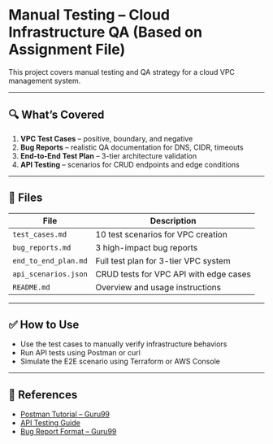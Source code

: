 # Manual Testing – Cloud Infrastructure QA (Based on Assignment File)
This project covers manual testing and QA strategy for a cloud VPC management system.

---

## 🔍 What’s Covered

1. **VPC Test Cases** – positive, boundary, and negative
2. **Bug Reports** – realistic QA documentation for DNS, CIDR, timeouts
3. **End-to-End Test Plan** – 3-tier architecture validation
4. **API Testing** – scenarios for CRUD endpoints and edge conditions

---

## 📂 Files

| File                 | Description                            |
|----------------------|----------------------------------------|
| `test_cases.md`      | 10 test scenarios for VPC creation     |
| `bug_reports.md`     | 3 high-impact bug reports              |
| `end_to_end_plan.md` | Full test plan for 3-tier VPC system   |
| `api_scenarios.json` | CRUD tests for VPC API with edge cases |
| `README.md`          | Overview and usage instructions        |

---

## ✅ How to Use

- Use the test cases to manually verify infrastructure behaviors
- Run API tests using Postman or curl
- Simulate the E2E scenario using Terraform or AWS Console

---

## 🔗 References

- [Postman Tutorial – Guru99](https://www.guru99.com/postman-tutorial.html)
- [API Testing Guide](https://www.guru99.com/api-testing.html)
- [Bug Report Format – Guru99](https://www.guru99.com/bug-reporting.html)

